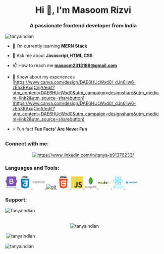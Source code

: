 <h1 align="center">Hi 👋, I'm Masoom Rizvi</h1>
<h3 align="center">A passionate frontend developer from India</h3>

<p align="left"> <img src="https://komarev.com/ghpvc/?username=tanyaindian&label=Profile%20views&color=0e75b6&style=flat" alt="tanyaindian" /> </p>

- 🌱 I’m currently learning **MERN Stack**

- 💬 Ask me about **Javascript,HTML,CSS**

- 📫 How to reach me **masoom2313189@gmail.com**

- 📄 Know about my experiences [https://www.canva.com/design/DAE6HUcWxd0/_dJn6liw6-zEh3RAxgCnjA/edit?utm_content=DAE6HUcWxd0&utm_campaign=designshare&utm_medium=link2&utm_source=sharebutton](https://www.canva.com/design/DAE6HUcWxd0/_dJn6liw6-zEh3RAxgCnjA/edit?utm_content=DAE6HUcWxd0&utm_campaign=designshare&utm_medium=link2&utm_source=sharebutton)

- ⚡ Fun fact **Fun Facts’ Are Never Fun**

<h3 align="left">Connect with me:</h3>
<p align="center">
<a href="https://www.linkedin.com/in/masoom-rizvi-a127b3235/" target="blank"><img align="center" src="https://raw.githubusercontent.com/rahuldkjain/github-profile-readme-generator/master/src/images/icons/Social/linked-in-alt.svg" alt="https://www.linkedin.com/in/tanya-b91376233/" height="30" width="40" /></a>
</p>

<h3 align="left">Languages and Tools:</h3>
<p align="left"> <a href="https://getbootstrap.com" target="_blank" rel="noreferrer"> <img src="https://raw.githubusercontent.com/devicons/devicon/master/icons/bootstrap/bootstrap-plain-wordmark.svg" alt="bootstrap" width="40" height="40"/> </a> <a href="https://www.w3schools.com/css/" target="_blank" rel="noreferrer"> <img src="https://raw.githubusercontent.com/devicons/devicon/master/icons/css3/css3-original-wordmark.svg" alt="css3" width="40" height="40"/> </a> <a href="https://expressjs.com" target="_blank" rel="noreferrer"> <img src="https://raw.githubusercontent.com/devicons/devicon/master/icons/express/express-original-wordmark.svg" alt="express" width="40" height="40"/> </a> <a href="https://git-scm.com/" target="_blank" rel="noreferrer"> <img src="https://www.vectorlogo.zone/logos/git-scm/git-scm-icon.svg" alt="git" width="40" height="40"/> </a> <a href="https://www.w3.org/html/" target="_blank" rel="noreferrer"> <img src="https://raw.githubusercontent.com/devicons/devicon/master/icons/html5/html5-original-wordmark.svg" alt="html5" width="40" height="40"/> </a> <a href="https://developer.mozilla.org/en-US/docs/Web/JavaScript" target="_blank" rel="noreferrer"> <img src="https://raw.githubusercontent.com/devicons/devicon/master/icons/javascript/javascript-original.svg" alt="javascript" width="40" height="40"/> </a> <a href="https://www.mongodb.com/" target="_blank" rel="noreferrer"> <img src="https://raw.githubusercontent.com/devicons/devicon/master/icons/mongodb/mongodb-original-wordmark.svg" alt="mongodb" width="40" height="40"/> </a> <a href="https://nodejs.org" target="_blank" rel="noreferrer"> <img src="https://raw.githubusercontent.com/devicons/devicon/master/icons/nodejs/nodejs-original-wordmark.svg" alt="nodejs" width="40" height="40"/> </a> <a href="https://reactjs.org/" target="_blank" rel="noreferrer"> <img src="https://raw.githubusercontent.com/devicons/devicon/master/icons/react/react-original-wordmark.svg" alt="react" width="40" height="40"/> </a> <a href="https://webpack.js.org" target="_blank" rel="noreferrer"> <img src="https://raw.githubusercontent.com/devicons/devicon/d00d0969292a6569d45b06d3f350f463a0107b0d/icons/webpack/webpack-original-wordmark.svg" alt="webpack" width="40" height="40"/> </a> </p>

<h3 align="left">Support:</h3>
<p><a href="https://www.buymeacoffee.com/TanyaIndian"> <img align="left" src="https://cdn.buymeacoffee.com/buttons/v2/default-yellow.png" height="50" width="210" alt="TanyaIndian" /></a></p><br><br>

<p><img align="center" src="https://github-readme-stats.vercel.app/api/top-langs?username=tanyaindian&show_icons=true&locale=en&layout=compact" alt="tanyaindian" /></p>

<p>&nbsp;<img align="center" src="https://github-readme-stats.vercel.app/api?username=tanyaindian&show_icons=true&locale=en" alt="tanyaindian" /></p>

<p><img align="center" src="https://github-readme-streak-stats.herokuapp.com/?user=tanyaindian&" alt="tanyaindian" /></p>
